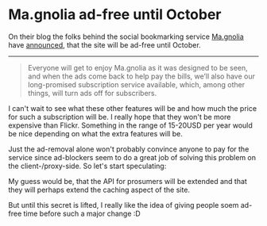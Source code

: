# Ma.gnolia ad-free until October

<img src="{uploads}/magnolia.png" alt="" class="left"/>On their blog the folks behind the social bookmarking service [Ma.gnolia](http://ma.gnolia.com) have [announced](http://ma.gnolia.com/blog/2007/07/23/a-gift-for-summer-ma-gnolia-is-ad-free-til-october), that the site will be ad-free until October.

-------------------------------

> Everyone will get to enjoy Ma.gnolia as it was designed to be seen, and when the ads come back to help pay the bills, we’ll also have our long-promised subscription service available, which, among other things, will turn ads off for subscribers.

I can't wait to see what these other features will be and how much the price for such a subscription will be. I really hope that they won't be more expensive than Flickr. Something in the range of 15-20USD per year would be nice depending on what the extra features will be. 

Just the ad-removal alone won't probably convince anyone to pay for the service since ad-blockers seem to do a great job of solving this problem on the client-/proxy-side. So let's start speculating:

My guess would be, that the API for prosumers will be extended and that they will perhaps extend the caching aspect of the site.

But until this secret is lifted, I really like the idea of giving people soem ad-free time before such a major change :D